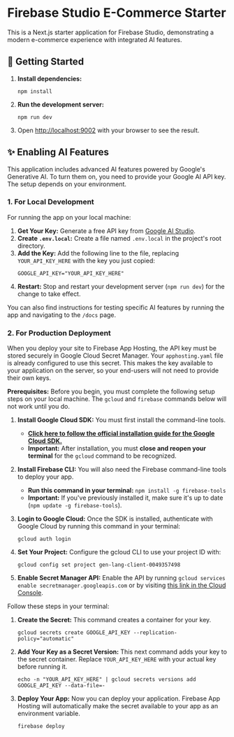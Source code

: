 
# Firebase Studio E-Commerce Starter

This is a Next.js starter application for Firebase Studio, demonstrating a modern e-commerce experience with integrated AI features.

## 🚀 Getting Started

1.  **Install dependencies:**
    ```
    npm install
    ```

2.  **Run the development server:**
    ```
    npm run dev
    ```

3.  Open [http://localhost:9002](http://localhost:9002) with your browser to see the result.

## ✨ Enabling AI Features

This application includes advanced AI features powered by Google's Generative AI. To turn them on, you need to provide your Google AI API key. The setup depends on your environment.

### 1. For Local Development

For running the app on your local machine:

1.  **Get Your Key:** Generate a free API key from [Google AI Studio](https://aistudio.google.com/app/apikey).
2.  **Create `.env.local`:** Create a file named `.env.local` in the project's root directory.
3.  **Add the Key:** Add the following line to the file, replacing `YOUR_API_KEY_HERE` with the key you just copied:
    ```env
    GOOGLE_API_KEY="YOUR_API_KEY_HERE"
    ```
4.  **Restart:** Stop and restart your development server (`npm run dev`) for the change to take effect.

You can also find instructions for testing specific AI features by running the app and navigating to the `/docs` page.

### 2. For Production Deployment

When you deploy your site to Firebase App Hosting, the API key must be stored securely in Google Cloud Secret Manager. Your `apphosting.yaml` file is already configured to use this secret. This makes the key available to your application on the server, so your end-users will not need to provide their own keys.

**Prerequisites:**
Before you begin, you must complete the following setup steps on your local machine. The `gcloud` and `firebase` commands below will not work until you do.

1.  **Install Google Cloud SDK:** You must first install the command-line tools.
    - [**Click here to follow the official installation guide for the Google Cloud SDK.**](https://cloud.google.com/sdk/docs/install)
    - **Important:** After installation, you must **close and reopen your terminal** for the `gcloud` command to be recognized.

2.  **Install Firebase CLI:** You will also need the Firebase command-line tools to deploy your app.
    - **Run this command in your terminal:** `npm install -g firebase-tools`
    - **Important:** If you've previously installed it, make sure it's up to date (`npm update -g firebase-tools`).

3.  **Login to Google Cloud:** Once the SDK is installed, authenticate with Google Cloud by running this command in your terminal:
    ```
    gcloud auth login
    ```

4.  **Set Your Project:** Configure the gcloud CLI to use your project ID with:
    ```
    gcloud config set project gen-lang-client-0049357498
    ```
5.  **Enable Secret Manager API:** Enable the API by running `gcloud services enable secretmanager.googleapis.com` or by visiting [this link in the Cloud Console](https://console.cloud.google.com/apis/library/secretmanager.googleapis.com).

Follow these steps in your terminal:

1.  **Create the Secret:** This command creates a container for your key.
    ```
    gcloud secrets create GOOGLE_API_KEY --replication-policy="automatic"
    ```
2.  **Add Your Key as a Secret Version:** This next command adds your key to the secret container. Replace `YOUR_API_KEY_HERE` with your actual key before running it.
    ```
    echo -n "YOUR_API_KEY_HERE" | gcloud secrets versions add GOOGLE_API_KEY --data-file=-
    ```
3.  **Deploy Your App:** Now you can deploy your application. Firebase App Hosting will automatically make the secret available to your app as an environment variable.
    ```
    firebase deploy
    ```
